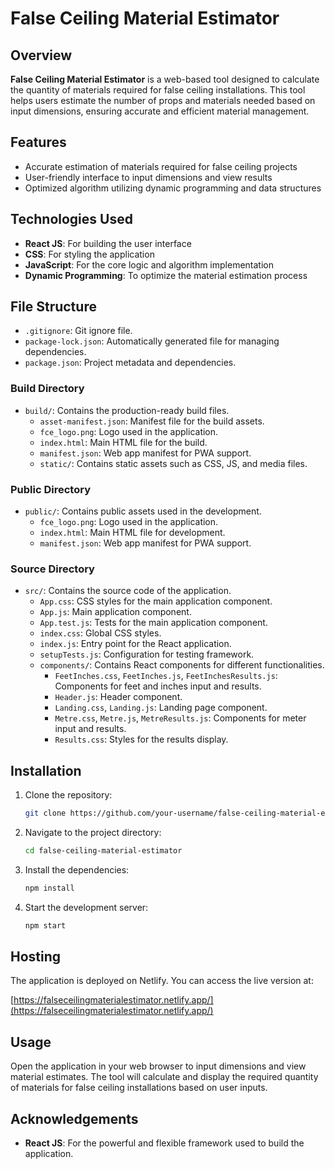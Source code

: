 # False Ceiling Material Estimator

## Overview

**False Ceiling Material Estimator** is a web-based tool designed to calculate the quantity of materials required for false ceiling installations. This tool helps users estimate the number of props and materials needed based on input dimensions, ensuring accurate and efficient material management.

## Features

- Accurate estimation of materials required for false ceiling projects
- User-friendly interface to input dimensions and view results
- Optimized algorithm utilizing dynamic programming and data structures

## Technologies Used

- **React JS**: For building the user interface
- **CSS**: For styling the application
- **JavaScript**: For the core logic and algorithm implementation
- **Dynamic Programming**: To optimize the material estimation process

## File Structure

- `.gitignore`: Git ignore file.
- `package-lock.json`: Automatically generated file for managing dependencies.
- `package.json`: Project metadata and dependencies.
  
### Build Directory

- `build/`: Contains the production-ready build files.
  - `asset-manifest.json`: Manifest file for the build assets.
  - `fce_logo.png`: Logo used in the application.
  - `index.html`: Main HTML file for the build.
  - `manifest.json`: Web app manifest for PWA support.
  - `static/`: Contains static assets such as CSS, JS, and media files.

### Public Directory

- `public/`: Contains public assets used in the development.
  - `fce_logo.png`: Logo used in the application.
  - `index.html`: Main HTML file for development.
  - `manifest.json`: Web app manifest for PWA support.

### Source Directory

- `src/`: Contains the source code of the application.
  - `App.css`: CSS styles for the main application component.
  - `App.js`: Main application component.
  - `App.test.js`: Tests for the main application component.
  - `index.css`: Global CSS styles.
  - `index.js`: Entry point for the React application.
  - `setupTests.js`: Configuration for testing framework.
  - `components/`: Contains React components for different functionalities.
    - `FeetInches.css`, `FeetInches.js`, `FeetInchesResults.js`: Components for feet and inches input and results.
    - `Header.js`: Header component.
    - `Landing.css`, `Landing.js`: Landing page component.
    - `Metre.css`, `Metre.js`, `MetreResults.js`: Components for meter input and results.
    - `Results.css`: Styles for the results display.

## Installation

1. Clone the repository:
    ```bash
    git clone https://github.com/your-username/false-ceiling-material-estimator.git
    ```
2. Navigate to the project directory:
    ```bash
    cd false-ceiling-material-estimator
    ```
3. Install the dependencies:
    ```bash
    npm install
    ```
4. Start the development server:
    ```bash
    npm start
    ```

## Hosting

The application is deployed on Netlify. You can access the live version at:

[https://falseceilingmaterialestimator.netlify.app/](https://falseceilingmaterialestimator.netlify.app/)

## Usage

Open the application in your web browser to input dimensions and view material estimates. The tool will calculate and display the required quantity of materials for false ceiling installations based on user inputs.

## Acknowledgements

- **React JS**: For the powerful and flexible framework used to build the application.


